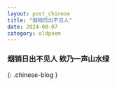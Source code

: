 ```yaml
---
layout: post_chinese
title: "烟销日出不见人"
date: 2024-08-07
category: oldpoem
---
```


### 烟销日出不见人 欸乃一声山水绿
{: .chinese-blog }
